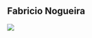 ## Fabricio Nogueira

<div>
	<a target="_blank" href="https://fabricionogueira.me/">
		<img src="https://res.cloudinary.com/nogsantos/image/upload/v1597239140/Site/Image_Pasted_at_2020-8-12_10-29.png?sanitize=true">
	</a>
</div>

